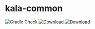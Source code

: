 # kala-common

![Gradle Check](https://github.com/Glavo/kala-common/workflows/Gradle%20Check/badge.svg?branch=main)
[ ![Download](https://api.bintray.com/packages/glavo/maven/kala-base/images/download.svg) ](https://bintray.com/glavo/maven/kala-base/_latestVersion)
[ ![Download](https://api.bintray.com/packages/glavo/maven/kala-collection/images/download.svg) ](https://bintray.com/glavo/maven/kala-collection/_latestVersion)
